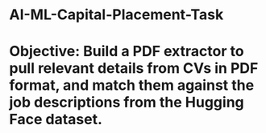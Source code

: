 # AI-ML-Capital-Placement-Task
# Objective: Build a PDF extractor to pull relevant details from CVs in PDF format, and match them against the job descriptions from the Hugging Face dataset.

